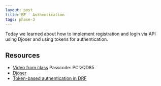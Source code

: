 ```yaml
---
layout: post
title: BE - Authentication
tags: phase-3
---
```


Today we learned about how to implement registration and login via API using Djoser and using tokens for authentication.

## Resources

- [Video from class](https://us02web.zoom.us/rec/share/4V9ldKZpQew8BvwV8wPgkkVxtvWaIdfq-0y4JAugQEcoYsWhaRpOm5MfPpBvlq_p.oreCDzsYPQojx9kH) Passcode: PC!zQD85
- [Djoser](https://djoser.readthedocs.io/en/latest/)
- [Token-based authentication in DRF](https://www.django-rest-framework.org/api-guide/authentication/#tokenauthentication)
